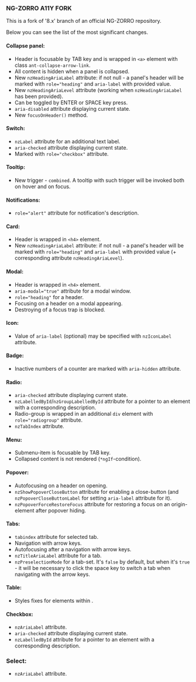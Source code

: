 ### NG-ZORRO A11Y FORK

This is a fork of '8.x' branch of an official NG-ZORRO repository.

Below you can see the list of the most significant changes.

#### Collapse panel:
+ Header is focusable by TAB key and is wrapped in `<a>` element with class `ant-collapse-arrow-link`.
+ All content is hidden when a panel is collapsed.
+ New `nzHeadingAriaLabel` attribute: if not null - a panel's header will be marked with `role="heading"` and `aria-label` with provided value.
+ New `nzHeadingAriaLevel` attribute (working when `nzHeadingAriaLabel` has been provided).
+ Can be toggled by ENTER or SPACE key press.
+ `aria-disabled` attribute displaying current state.
+ New `focusOnHeader()` method.

#### Switch:
+ `nzLabel` attribute for an additional text label.
+ `aria-checked` attribute displaying current state.
+ Marked with `role="checkbox"` attribute.

#### Tooltip:
+ New trigger - `combined`. A tooltip with such trigger will be invoked both on hover and on focus.

#### Notifications:
+ `role="alert"` attribute for notification's description.

#### Card:
+ Header is wrapped in `<h4>` element.
+ New `nzHeadingAriaLabel` attribute: if not null - a panel's header will be marked with `role="heading"` and `aria-label` with provided value (+ corresponding attribute `nzHeadingAriaLevel`).

#### Modal:
+ Header is wrapped in `<h4>` element.
+ `aria-modal="true"` attribute for a modal window.
+ `role="heading"` for a header.
+ Focusing on a header on a modal appearing. 
+ Destroying of a focus trap is blocked.

#### Icon:
+ Value of `aria-label` (optional) may be specified with `nzIconLabel` attribute.

#### Badge:
+ Inactive numbers of a counter are marked with `aria-hidden` attribute.

#### Radio:
+ `aria-checked` attribute displaying current state.
+ `nzLabelledById`/`nzGroupLabelledById` attribute for a pointer to an element with a corresponding description.
+ Radio-group is wrapped in an additional `div` element with `role="radiogroup"` attribute.
+ `nzTabIndex` attribute.

#### Menu:
+ Submenu-item is focusable by TAB key.
+ Collapsed content is not rendered (`*ngIf`-condition).

#### Popover:
+ Autofocusing on a header on opening.
+ `nzShowPopoverCloseButton` attribute for enabling a close-button (and `nzPopoverCloseButtonLabel` for setting `aria-label` attribute for it).
+ `nzPopoverForceRestoreFocus` attribute for restoring a focus on an origin-element after popover hiding.

#### Tabs:
+ `tabindex` attribute for selected tab.
+ Navigation with arrow keys.
+ Autofocusing after a navigation with arrow keys.
+ `nzTitleAriaLabel` attribute for a tab.
+ `nzPreselectionMode` for a tab-set. It's `false` by default, but when it's `true` - it will be necessary to click the space key to switch a tab when navigating with the arrow keys.

#### Table:
+ Styles fixes for <th> elements within <tbody>.

#### Checkbox:
+ `nzAriaLabel` attribute.
+ `aria-checked` attribute displaying current state.
+ `nzLabelledById` attribute for a pointer to an element with a corresponding description.

### Select:
+ `nzAriaLabel` attribute.
